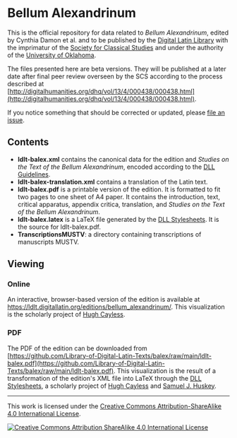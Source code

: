 # Bellum Alexandrinum

This is the official repository for data related to *Bellum
Alexandrinum*, edited by Cynthia Damon et al. and to be published by the [Digital Latin Library](https://digitallatin.org) with the imprimatur of the [Society for Classical Studies](https://classicalstudies.org/) and under the authority of the [University of Oklahoma](https://ou.edu/).

The files presented here are beta versions. They will be published at a later date after final peer review overseen by the SCS according to the process described at [http://digitalhumanities.org/dhq/vol/13/4/000438/000438.html](http://digitalhumanities.org/dhq/vol/13/4/000438/000438.html).

If you notice something that should be corrected or updated, please [file an issue](https://github.com/Library-of-Digital-Latin-Texts/balex/issues).

## Contents

-   **ldlt-balex.xml** contains the canonical data for the edition and *Studies on the Text of the Bellum Alexandrinum*, encoded according to the [DLL Guidelines](https://digitallatin.github.io/guidelines/LDLT-Guidelines.html).
-   **ldlt-balex-translation.xml** contains a translation of the Latin text.
-   **ldlt-balex.pdf** is a printable version of the edition. It is formatted to fit two pages to one sheet of A4 paper. It contains the introduction, text, critical apparatus, appendix critica, translation, and _Studies on the Text of the Bellum Alexandrinum_.
-   **ldlt-balex.latex** is a LaTeX file generated by the [DLL Stylesheets](https://github.com/DigitalLatin/DLL-Stylesheets). It is the source for ldlt-balex.pdf.
-   **TranscriptionsMUSTV**: a directory containing transcriptions of manuscripts MUSTV.

## Viewing

### Online

An interactive, browser-based version of the edition is available at <https://ldlt.digitallatin.org/editions/bellum_alexandrinum/>. This visualization is the scholarly project of [Hugh Cayless](https://orcid.org/0000-0003-0060-9396).

### PDF

The PDF of the edition can be downloaded from [https://github.com/Library-of-Digital-Latin-Texts/balex/raw/main/ldlt-balex.pdf](https://github.com/Library-of-Digital-Latin-Texts/balex/raw/main/ldlt-balex.pdf). This visualization is the result of a transformation of the edition's XML file into LaTeX through the [DLL Stylesheets](https://github.com/DigitalLatin/DLL-Stylesheets), a scholarly project of [Hugh Cayless](https://orcid.org/0000-0003-0060-9396) and [Samuel J. Huskey](https://orcid.org/0000-0002-8192-9385).

---
This work is licensed under the [Creative Commons Attribution-ShareAlike 4.0 International License](http://creativecommons.org/licenses/by-sa/4.0/).

[![Creative Commons Attribution ShareAlike 4.0 International License](https://i.creativecommons.org/l/by-sa/4.0/88x31.png)](http://creativecommons.org/licenses/by-sa/4.0/)

